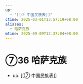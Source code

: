 ```yaml
---
up:
  - "[[⑦ 中国民族表]]"
ctime: 2025-03-01T13:57:19+08:00
aliases:
  - 哈萨克族
mtime: 2025-09-09T12:37:04+08:00
---
```


# ⑦36 哈萨克族

- up: [[⑦ 中国民族表]]
